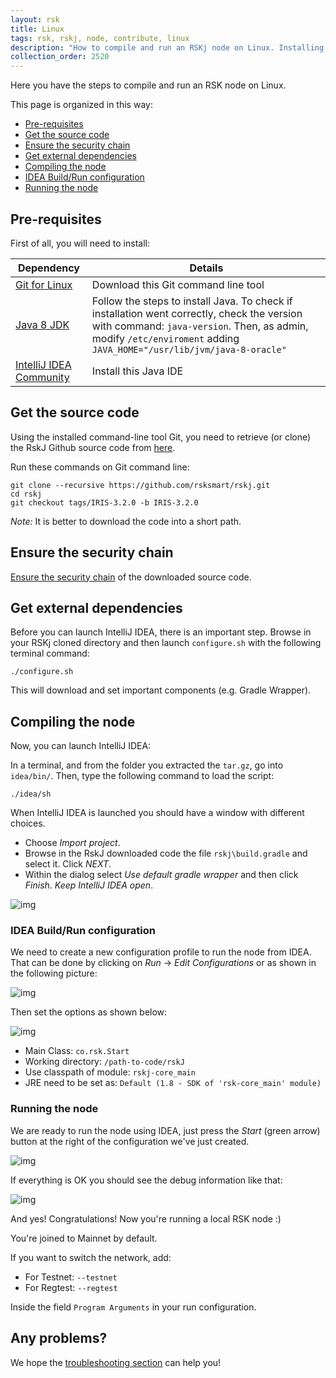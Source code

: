 ```yaml
---
layout: rsk
title: Linux
tags: rsk, rskj, node, contribute, linux
description: "How to compile and run an RSKj node on Linux. Installing pre-requisites. Get source code. Ensure security chain. Get external dependencies. Compile and run. Configuring your IDE."
collection_order: 2520
---
```


Here you have the steps to compile and run an RSK node on Linux.

This page is organized in this way:

- [Pre-requisites](#pre-requisites)
- [Get the source code](#get-the-source-code)
- [Ensure the security chain](#ensure-the-security-chain)
- [Get external dependencies](#get-external-dependencies)
- [Compiling the node](#compiling-the-node)
- [IDEA Build/Run configuration](#idea-buildrun-configuration)
- [Running the node](#running-the-node)

## Pre-requisites

First of all, you will need to install:

|Dependency        | Details|
|------------- |-------------|
|[Git for Linux](https://git-scm.com/download/linux)| Download this Git command line tool|
|[Java 8 JDK](http://www.webupd8.org/2012/09/install-oracle-java-8-in-ubuntu-via-ppa.html) | Follow the steps to install Java. To check if installation went correctly, check the version with command: `java-version`. Then, as admin, modify `/etc/enviroment` adding `JAVA_HOME="/usr/lib/jvm/java-8-oracle"`|
|[IntelliJ IDEA Community](https://www.jetbrains.com/idea/download/#section=linux)| Install this Java IDE |

## Get the source code

Using the installed command-line tool Git, you need to retrieve (or clone) the RskJ Github source code from [here](https://github.com/rsksmart/rskj).

Run these commands on Git command line:

```shell
git clone --recursive https://github.com/rsksmart/rskj.git
cd rskj
git checkout tags/IRIS-3.2.0 -b IRIS-3.2.0
```

*Note:* It is better to download the code into a short path.

## Ensure the security chain

[Ensure the security chain](/rsk/node/security-chain) of the downloaded source code.

## Get external dependencies

Before you can launch IntelliJ IDEA, there is an important step.
Browse in your RSKj cloned directory and then launch `configure.sh` with the following terminal command:

```shell
./configure.sh
```

This will download and set important components (e.g. Gradle Wrapper).

## Compiling the node

Now, you can launch IntelliJ IDEA:

In a terminal, and from the folder you extracted the `tar.gz`, go into `idea/bin/`.
Then, type the following command to load the script:

```shell
./idea/sh
```

When IntelliJ IDEA is launched you should have a window with different choices.

- Choose *Import project*.
- Browse in the RskJ downloaded code the file `rskj\build.gradle` and select it. Click *NEXT*.
- Within the dialog select *Use default gradle wrapper* and then click *Finish*.
*Keep IntelliJ IDEA open*.

![img](/assets/img/rsk/howToInstallAndRun/IdeaRskJWelcome.png)

### IDEA Build/Run configuration

We need to create a new configuration profile to run the node from IDEA.
That can be done by clicking on *Run* -> *Edit Configurations* or as shown in the following picture:

![img](/assets/img/rsk/howToInstallAndRun/EditConfigs.png)

Then set the options as shown below:

![img](/assets/img/rsk/howToInstallAndRun/AddNewConfig.png)

- Main Class: `co.rsk.Start`
- Working directory: `/path-to-code/rskJ`
- Use classpath of module: `rskj-core_main`
- JRE need to be set as: `Default (1.8 - SDK of 'rsk-core_main' module)`

### Running the node

We are ready to run the node using IDEA, just press the *Start* (green arrow) button at the right of the configuration we've just created.

![img](/assets/img/rsk/howToInstallAndRun/Run.png)

If everything is OK you should see the debug information like that:

![img](/assets/img/rsk/howToInstallAndRun/Running.png)

And yes! Congratulations! Now you're running a local RSK node :)

You're joined to Mainnet by default.

If you want to switch the network, add:

- For Testnet: `--testnet`
- For Regtest: `--regtest`

Inside the field `Program Arguments` in your run configuration.

## Any problems?

We hope the [troubleshooting section](/rsk/node/troubleshooting) can help you!
